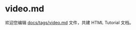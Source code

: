 video.md
===

欢迎您编辑 <a target="__blank" href="https://github.com/jaywcjlove/html-tutorial/blob/master/docs/tags/video.md">docs/tags/video.md</a> 文件，共建 HTML Tutorial 文档。